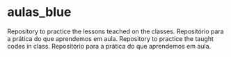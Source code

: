 # aulas_blue
Repository to practice the lessons teached on the classes. Repositório para a prática do que aprendemos em aula.
Repository to practice the taught codes in class. Repositório para a prática do que aprendemos em aula.
